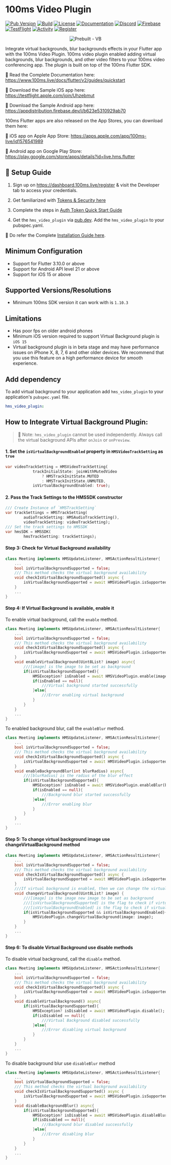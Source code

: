 # 100ms Video Plugin

[![Pub Version](https://img.shields.io/pub/v/hmssdk_flutter)](https://pub.dev/packages/hmssdk_flutter)
[![Build](https://github.com/100mslive/100ms-flutter/actions/workflows/build.yml/badge.svg?branch=develop)](https://github.com/100mslive/100ms-flutter/actions/workflows/build.yml)
[![License](https://img.shields.io/github/license/100mslive/100ms-flutter)](https://www.100ms.live/)
[![Documentation](https://img.shields.io/badge/Read-Documentation-blue)](https://docs.100ms.live/flutter/v2/foundation/basics)
[![Discord](https://img.shields.io/discord/843749923060711464?label=Join%20on%20Discord)](https://100ms.live/discord)
[![Firebase](https://img.shields.io/badge/Download%20Android-Firebase-green)](https://appdistribution.firebase.dev/i/b623e5310929ab70)
[![TestFlight](https://img.shields.io/badge/Download%20iOS-TestFlight-blue)](https://testflight.apple.com/join/Uhzebmut)
[![Activity](https://img.shields.io/github/commit-activity/m/100mslive/100ms-flutter.svg)](https://github.com/100mslive/100ms-flutter/projects?type=classic)
[![Register](https://img.shields.io/badge/Contact-Know%20More-blue)](https://dashboard.100ms.live/register)

<p align="center" width="100%">
<img alt="Prebuilt - VB" src="https://github.com/100mslive/flutter-video-plugin/assets/93931528/b85b5f48-b06c-4b11-b3d6-8639f8cbd1c3">
</p>

Integrate virtual backgrounds, blur backgrounds effects in your Flutter app with the 100ms Video Plugin. 100ms video plugin enabled adding virtual backgrounds, blur backgrounds, and other video filters to your 100ms video conferencing app. The plugin is built on top of the 100ms Flutter SDK.

📖 Read the Complete Documentation here: https://www.100ms.live/docs/flutter/v2/guides/quickstart

📲 Download the Sample iOS app here: <https://testflight.apple.com/join/Uhzebmut>

🤖 Download the Sample Android app here: <https://appdistribution.firebase.dev/i/b623e5310929ab70>

100ms Flutter apps are also released on the App Stores, you can download them here:

📲 iOS app on Apple App Store: <https://apps.apple.com/app/100ms-live/id1576541989>

🤖 Android app on Google Play Store: <https://play.google.com/store/apps/details?id=live.hms.flutter>

## 🚂 Setup Guide

1. Sign up on <https://dashboard.100ms.live/register> & visit the Developer tab to access your credentials.

2. Get familiarized with [Tokens & Security here](https://www.100ms.live/docs/flutter/v2/foundation/security-and-tokens)

3. Complete the steps in [Auth Token Quick Start Guide](https://www.100ms.live/docs/flutter/v2/guides/token)

4. Get the `hms_video_plugin` via [pub.dev](https://pub.dev/packages/hms_video_plugin). Add the `hms_video_plugin` to your pubspec.yaml.

📖 Do refer the Complete [Installation Guide here](https://www.100ms.live/docs/flutter/v2/features/integration).

## Minimum Configuration

- Support for Flutter 3.10.0 or above
- Support for Android API level 21 or above
- Support for iOS 15 or above

## Supported Versions/Resolutions

-   Minimum 100ms SDK version it can work with is `1.10.3`

## Limitations

- Has poor fps on older android phones
- Minimum iOS version required to support Virtual Background plugin is `iOS 15`
- Virtual background plugin is in beta stage and may have performance issues on iPhone X, 8, 7, 6 and other older devices. We recommend that you use this feature on a high performance device for smooth experience.

## Add dependency

To add virtual background to your application add `hms_video_plugin` to your application's `pubspec.yaml` file.

```yaml
hms_video_plugin:
```

## How to Integrate Virtual Background Plugin:

> 🔑 Note: `hms_video_plugin` cannot be used independently. Always call the virtual background APIs after `onJoin` or `onPreview`.

#### 1. Set the `isVirtualBackgroundEnabled` property in `HMSVideoTrackSetting` as `true`


```dart
var videoTrackSetting = HMSVideoTrackSetting(
            trackInitialState: joinWithMutedVideo
                ? HMSTrackInitState.MUTED
                : HMSTrackInitState.UNMUTED,
            isVirtualBackgroundEnabled: true);
```

#### 2. Pass the Track Settings to the HMSSDK constructor

```dart
/// Create Instance of `HMSTrackSetting`
var trackSettings = HMSTrackSetting(
        audioTrackSetting: HMSAudioTrackSetting(),
        videoTrackSetting: videoTrackSetting);
/// Set the track settings to HMSSDK
var hmsSDK = HMSSDK(
        hmsTrackSetting: trackSettings);
```

#### Step 3: Check for Virtual Background availability

```dart
class Meeting implements HMSUpdateListener, HMSActionResultListener{
    ...
    bool isVirtualBackgroundSupported = false;
    /// This method checks the virtual background availability
    void checkIsVirtualBackgroundSupported() async {
        isVirtualBackgroundSupported = await HMSVideoPlugin.isSupported();
    }
    ...
}
```

#### Step 4: If Virtual Background is available, enable it

To enable virtual background, call the `enable` method.

```dart
class Meeting implements HMSUpdateListener, HMSActionResultListener{
    ...
    bool isVirtualBackgroundSupported = false;
    /// This method checks the virtual background availability
    void checkIsVirtualBackgroundSupported() async {
        isVirtualBackgroundSupported = await HMSVideoPlugin.isSupported();
    }
    void enableVirtualBackground(Uint8List? image) async{
        ///[image] is the image to be set as background
        if(isVirtualBackgroundSupported){
            HMSException? isEnabled = await HMSVideoPlugin.enable(image: image);
            if(isEnabled == null){
                ///Virtual background started successfully
            }else{
                ///Error enabling virtual background
            }
        }
    }
    ...
}
```

To enabled background blur, call the `enableBlur` method.

```dart
class Meeting implements HMSUpdateListener, HMSActionResultListener{
    ...
    bool isVirtualBackgroundSupported = false;
    /// This method checks the virtual background availability
    void checkIsVirtualBackgroundSupported() async {
        isVirtualBackgroundSupported = await HMSVideoPlugin.isSupported();
    }
    void enableBackgroundBlur(int blurRadius) async{
        ///[blurRadius] is the radius of the blur effect
        if(isVirtualBackgroundSupported){
            HMSException? isEnabled = await HMSVideoPlugin.enableBlur(blurRadius: blurRadius);
            if(isEnabled == null){
                ///Background blur started successfully
            }else{
                ///Error enabling blur
            }
        }
    }
    ...
}
```

#### Step 5: To change virtual background image use changeVirtualBackground method

```dart
class Meeting implements HMSUpdateListener, HMSActionResultListener{
    ...
    bool isVirtualBackgroundSupported = false;
    /// This method checks the virtual background availability
    void checkIsVirtualBackgroundSupported() async {
        isVirtualBackgroundSupported = await HMSVideoPlugin.isSupported();
    }
    ///If virtual background is enabled, then we can change the virtual background image
    void changeVirtualBackground(Uint8List? image) {
        ///[image] is the image new image to be set as background
        ///[isVirtualBackgroundSupported] is the flag to check if virtual background is supported
        ///[isVirtualBackgroundEnabled] is the flag to check if virtual background is enabled
        if(isVirtualBackgroundSupported && isVirtualBackgroundEnabled){
            HMSVideoPlugin.changeVirtualBackground(image: image);
        }
    }
    ...
}
```

#### Step 6: To disable Virtual Background use disable methods

To disable virtual background, call the `disable` method.

```dart
class Meeting implements HMSUpdateListener, HMSActionResultListener{
    ...
    bool isVirtualBackgroundSupported = false;
    /// This method checks the virtual background availability
    void checkIsVirtualBackgroundSupported() async {
        isVirtualBackgroundSupported = await HMSVideoPlugin.isSupported();
    }
    void disableVirtualBackground() async{
        if(isVirtualBackgroundSupported){
            HMSException? isDisabled = await HMSVideoPlugin.disable();
            if(isDisabled == null){
                ///Virtual Background disabled successfully
            }else{
                ///Error disabling virtual background
            }
        }
    }
    ...
}
```

To disable background blur use `disableBlur` method

```dart
class Meeting implements HMSUpdateListener, HMSActionResultListener{
    ...
    bool isVirtualBackgroundSupported = false;
    /// This method checks the virtual background availability
    void checkIsVirtualBackgroundSupported() async {
        isVirtualBackgroundSupported = await HMSVideoPlugin.isSupported();
    }
    void disableBackgroundBlur() async{
        if(isVirtualBackgroundSupported){
            HMSException? isDisabled = await HMSVideoPlugin.disableBlur();
            if(isDisabled == null){
                ///Background blur disabled successfully
            }else{
                ///Error disabling blur
            }
        }
    }
    ...
}
```